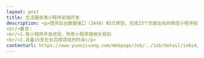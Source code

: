 ```yaml
---                
layout: post       
title: 生活服务类小程序前端开发           
description: <p>提供后台数据接口（JAVA）和UI原型，完成15个页面左右的微信小程序前端页面实现<br/>要求：<br/>1.有小程序开发经验，熟悉小程序端相关规则<br/>2.具备15天左右完成项目的时间</p>     
contenturl: https://www.yuanjisong.com/Webpage/Job/../Job/detail/jobid/101481      
---                 
```

